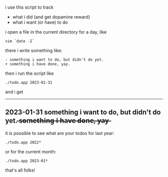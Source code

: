 i use this script to track

* what i did (and get dopamine reward)
* what i want (or have) to do

i open a file in the current directory for a day, like

```
vim `date -I`
```

there i write something like:

```
- something i want to do, but didn't do yet.
+ something i have done, yay.
```

then i run the script like

```
./todo.app 2023-01-31
```

and i get

---
2023-01-31
 something i want to do, but didn't do yet.
 ̶s̶o̶m̶e̶t̶h̶i̶n̶g̶ ̶i̶ ̶h̶a̶v̶e̶ ̶d̶o̶n̶e̶,̶ ̶y̶a̶y̶
---

it is possible to see what are your todos for last year:

```
./todo.app 2022*
```

or for the current month:

```
./todo.app 2023-01*
```

that's all folks!
